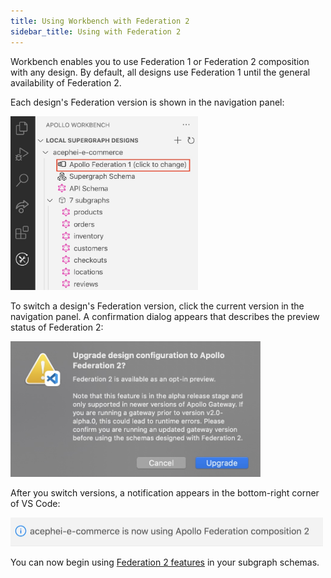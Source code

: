 ```yaml
---
title: Using Workbench with Federation 2
sidebar_title: Using with Federation 2
---
```


Workbench enables you to use Federation 1 or Federation 2 composition with any design. By default, all designs use Federation 1 until the general availability of Federation 2.

Each design's Federation version is shown in the navigation panel:

<img class="screenshot" src="../images/workbench/apollo-federation-version.jpg" alt="Federation version switcher in Workbench" width="300"/>

To switch a design's Federation version, click the current version in the navigation panel. A confirmation dialog appears that describes the preview status of Federation 2:

<img class="screenshot" src="../images/workbench/apollo-federation-version-dialog.jpg" alt="Federation version switch confirmation" width="400"/>

After you switch versions, a notification appears in the bottom-right corner of VS Code:

<img class="screenshot" src="../images/workbench/apollo-federation-version-upgrade-complete.jpg" alt="Federation version switch notification" width="500" />

You can now begin using [Federation 2 features](../federation-2/new-in-federation-2/) in your subgraph schemas.
